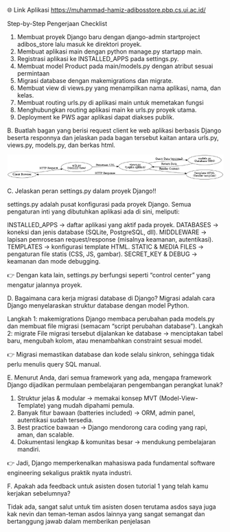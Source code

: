 🌐 Link Aplikasi
https://muhammad-hamiz-adibosstore.pbp.cs.ui.ac.id/ 

Step-by-Step Pengerjaan Checklist

1. Membuat proyek Django baru dengan django-admin startproject adibos_store lalu masuk ke direktori proyek.
2. Membuat aplikasi main dengan python manage.py startapp main.
3. Registrasi aplikasi ke INSTALLED_APPS pada settings.py.
4. Membuat model Product pada main/models.py dengan atribut sesuai permintaan
5. Migrasi database dengan makemigrations dan migrate.
6. Membuat view di views.py yang menampilkan nama aplikasi, nama, dan kelas.
7. Membuat routing urls.py di aplikasi main untuk memetakan fungsi
8. Menghubungkan routing aplikasi main ke urls.py proyek utama.
9. Deployment ke PWS agar aplikasi dapat diakses publik.

B. Buatlah bagan yang berisi request client ke web aplikasi berbasis Django beserta responnya dan jelaskan pada bagan tersebut kaitan antara urls.py, views.py, models.py, dan berkas html.

![Django Request-Response Flow](images/django_request_response_flow.png)

C. Jelaskan peran settings.py dalam proyek Django!!

settings.py adalah pusat konfigurasi pada proyek Django. Semua pengaturan inti yang dibutuhkan aplikasi ada di sini, meliputi:

INSTALLED_APPS → daftar aplikasi yang aktif pada proyek.
DATABASES → koneksi dan jenis database (SQLite, PostgreSQL, dll).
MIDDLEWARE → lapisan pemrosesan request/response (misalnya keamanan, autentikasi).
TEMPLATES → konfigurasi template HTML.
STATIC & MEDIA FILES → pengaturan file statis (CSS, JS, gambar).
SECRET_KEY & DEBUG → keamanan dan mode debugging.

👉 Dengan kata lain, settings.py berfungsi seperti “control center” yang mengatur jalannya proyek.

D. Bagaimana cara kerja migrasi database di Django?
Migrasi adalah cara Django menyelaraskan struktur database dengan model Python.

Langkah 1: makemigrations
Django membaca perubahan pada models.py dan membuat file migrasi (semacam “script perubahan database”).
Langkah 2: migrate
File migrasi tersebut dijalankan ke database → menciptakan tabel baru, mengubah kolom, atau menambahkan constraint sesuai model.

👉 Migrasi memastikan database dan kode selalu sinkron, sehingga tidak perlu menulis query SQL manual.

E. Menurut Anda, dari semua framework yang ada, mengapa framework Django dijadikan permulaan pembelajaran pengembangan perangkat lunak?

1. Struktur jelas & modular → memakai konsep MVT (Model-View-Template) yang mudah dipahami pemula.
2. Banyak fitur bawaan (batteries included) → ORM, admin panel, autentikasi sudah tersedia.
3. Best practice bawaan → Django mendorong cara coding yang rapi, aman, dan scalable.
4. Dokumentasi lengkap & komunitas besar → mendukung pembelajaran mandiri.

👉 Jadi, Django memperkenalkan mahasiswa pada fundamental software engineering sekaligus praktik nyata industri.

F. Apakah ada feedback untuk asisten dosen tutorial 1 yang telah kamu kerjakan sebelumnya?

Tidak ada, sangat salut untuk tim asisten dosen terutama asdos saya juga kak nevin dan teman-teman asdos lainnya yang sangat semangat dan bertanggung jawab dalam memberikan penjelasan